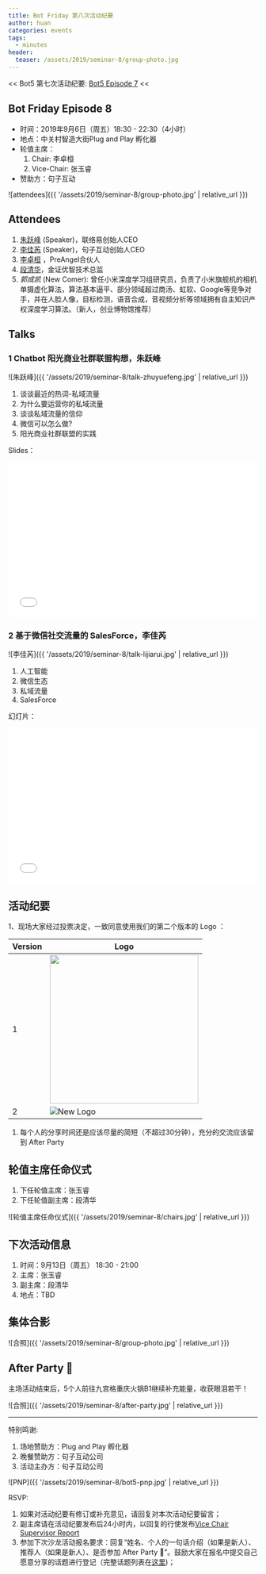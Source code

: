 ```yaml
---
title: Bot Friday 第八次活动纪要
author: huan
categories: events
tags:
  - minutes
header:
  teaser: /assets/2019/seminar-8/group-photo.jpg
---
```


<< Bot5 第七次活动纪要: [Bot5 Episode 7](https://bot5.club/events/seminar-minutes-7) <<

## Bot Friday Episode 8

- 时间：2019年9月6日（周五）18:30 - 22:30（4小时）
- 地点：中关村智造大街Plug and Play 孵化器
- 轮值主席：
    1. Chair: 李卓桓
    1. Vice-Chair: 张玉睿
- 赞助方：句子互动

![attendees]({{ '/assets/2019/seminar-8/group-photo.jpg' | relative_url }})

## Attendees

1. [朱跃峰](/people/jeffzhu76/) (Speaker)，联络易创始人CEO
1. [李佳芮](/people/lijiarui/) (Speaker)，句子互动创始人CEO
1. [李卓桓](/people/huan/) ，PreAngel合伙人
1. [段清华](/people/qhduan/)，金证优智技术总监
1. _郭成凯_ (New Comer): 曾任小米深度学习组研究员，负责了小米旗舰机的相机单摄虚化算法，算法基本逼平、部分领域超过商汤、虹软、Google等竞争对手，并在人脸人像，目标检测，语音合成，音视频分析等领域拥有自主知识产权深度学习算法。（新人，创业博物馆推荐）

## Talks

### 1 Chatbot 阳光商业社群联盟构想，朱跃峰

![朱跃峰]({{ '/assets/2019/seminar-8/talk-zhuyuefeng.jpg' | relative_url }})

1. 谈谈最近的热词-私域流量
1. 为什么要运营你的私域流量
1. 谈谈私域流量的信仰
1. 微信可以怎么做?
1. 阳光商业社群联盟的实践

Slides：

<div class="zoom-container" style="
    position: relative;
    padding-bottom:56.25%;
    padding-top:30px;
    height:0;
    overflow:hidden;
">
  <iframe
    src='{{ '/assets/js/viewer-js/#/assets/2019/seminar-8/slides-zhuyuefeng.pdf' | relative_url }}'
    width='560'
    height='315'
    allowfullscreen
    webkitallowfullscreen
    frameborder="0"
    style="
      position: absolute;
      top:0;
      left:0;
      width:100%;
      height:100%;
    "
  ></iframe>
</div>

### 2 基于微信社交流量的 SalesForce，李佳芮

![李佳芮]({{ '/assets/2019/seminar-8/talk-lijiarui.jpg' | relative_url }})

1. 人工智能
1. 微信生态
1. 私域流量
1. SalesForce

幻灯片：

<div class="video-container" style="
    position: relative;
    padding-bottom:56.25%;
    padding-top:30px;
    height:0;
    overflow:hidden;
">
  <iframe
    src='{{ '/assets/js/viewer-js/#/assets/2019/seminar-8/slides-lijiarui.pdf' | relative_url }}'
    width='560'
    height='315'
    allowfullscreen
    webkitallowfullscreen
    frameborder="0"
    style="
      position: absolute;
      top:0;
      left:0;
      width:100%;
      height:100%;
    "
  ></iframe>
</div>

## 活动纪要

1、现场大家经过投票决定，一致同意使用我们的第二个版本的 Logo ：

| Version | Logo |
| --- | --- |
| 1 | <img src="/assets/2019/seminar-8/bot5-logo-old.png" width="300" /> |
| 2 | ![New Logo](/assets/2019/seminar-8/bot-friday-new-logo.png) |

1. 每个人的分享时间还是应该尽量的简短（不超过30分钟），充分的交流应该留到 After Party

## 轮值主席任命仪式

1. 下任轮值主席：张玉睿
2. 下任轮值副主席：段清华

![轮值主席任命仪式]({{ '/assets/2019/seminar-8/chairs.jpg' | relative_url }})

## 下次活动信息

1. 时间：9月13日（周五） 18:30 - 21:00
1. 主席：张玉睿
1. 副主席：段清华
1. 地点：TBD

## 集体合影

![合照]({{ '/assets/2019/seminar-8/group-photo.jpg' | relative_url }})

## After Party 🍻

主场活动结束后，5个人前往九宫格重庆火锅B1继续补充能量，收获眼泪若干！

![合照]({{ '/assets/2019/seminar-8/after-party.jpg' | relative_url }})

-----

特别鸣谢:

1. 场地赞助方：Plug and Play 孵化器
2. 晚餐赞助方：句子互动公司
3. 活动主办方：句子互动公司

![PNP]({{ '/assets/2019/seminar-8/bot5-pnp.jpg' | relative_url }})

RSVP:

1. 如果对活动纪要有修订或补充意见，请回复对本次活动纪要留言；
1. 副主席请在活动纪要发布后24小时内，以回复的行使发布[Vice Chair Supervisor Report](/manuals/chair/#vice-chair-supervisor-report)
1. 参加下次沙龙活动报名要求：回复“姓名、个人的一句话介绍（如果是新人）、推荐人（如果是新人）、是否参加 After Party 🍻”。鼓励大家在报名中提交自己愿意分享的话题进行登记（完整话题列表在[这里](https://www.bot5.club/talks/))；
